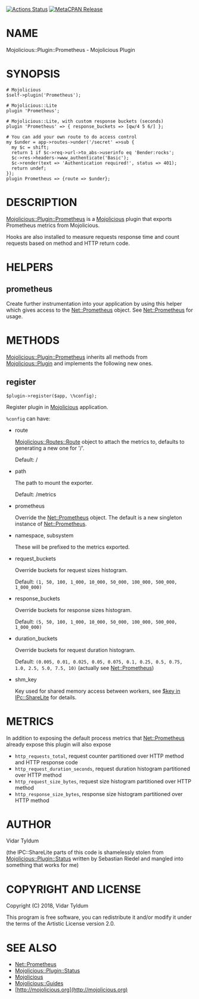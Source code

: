 [![Actions Status](https://github.com/tyldum/mojolicious-plugin-prometheus/actions/workflows/.github/workflows/linux.yml/badge.svg)](https://github.com/tyldum/mojolicious-plugin-prometheus/actions) [![MetaCPAN Release](https://badge.fury.io/pl/Mojolicious-Plugin-Prometheus.svg)](https://metacpan.org/release/Mojolicious-Plugin-Prometheus)
# NAME

Mojolicious::Plugin::Prometheus - Mojolicious Plugin

# SYNOPSIS

    # Mojolicious
    $self->plugin('Prometheus');

    # Mojolicious::Lite
    plugin 'Prometheus';

    # Mojolicious::Lite, with custom response buckets (seconds)
    plugin 'Prometheus' => { response_buckets => [qw/4 5 6/] };

    # You can add your own route to do access control
    my $under = app->routes->under('/secret' =>sub {
      my $c = shift;
      return 1 if $c->req->url->to_abs->userinfo eq 'Bender:rocks';
      $c->res->headers->www_authenticate('Basic');
      $c->render(text => 'Authentication required!', status => 401);
      return undef;
    });
    plugin Prometheus => {route => $under};

# DESCRIPTION

[Mojolicious::Plugin::Prometheus](https://metacpan.org/pod/Mojolicious%3A%3APlugin%3A%3APrometheus) is a [Mojolicious](https://metacpan.org/pod/Mojolicious) plugin that exports Prometheus metrics from Mojolicious.

Hooks are also installed to measure requests response time and count requests based on method and HTTP return code.

# HELPERS

## prometheus

Create further instrumentation into your application by using this helper which gives access to the [Net::Prometheus](https://metacpan.org/pod/Net%3A%3APrometheus) object.
See [Net::Prometheus](https://metacpan.org/pod/Net%3A%3APrometheus) for usage.

# METHODS

[Mojolicious::Plugin::Prometheus](https://metacpan.org/pod/Mojolicious%3A%3APlugin%3A%3APrometheus) inherits all methods from
[Mojolicious::Plugin](https://metacpan.org/pod/Mojolicious%3A%3APlugin) and implements the following new ones.

## register

    $plugin->register($app, \%config);

Register plugin in [Mojolicious](https://metacpan.org/pod/Mojolicious) application.

`%config` can have:

- route

    [Mojolicious::Routes::Route](https://metacpan.org/pod/Mojolicious%3A%3ARoutes%3A%3ARoute) object to attach the metrics to, defaults to generating a new one for '/'.

    Default: /

- path

    The path to mount the exporter.

    Default: /metrics

- prometheus

    Override the [Net::Prometheus](https://metacpan.org/pod/Net%3A%3APrometheus) object. The default is a new singleton instance of [Net::Prometheus](https://metacpan.org/pod/Net%3A%3APrometheus).

- namespace, subsystem

    These will be prefixed to the metrics exported.

- request\_buckets

    Override buckets for request sizes histogram.

    Default: `(1, 50, 100, 1_000, 10_000, 50_000, 100_000, 500_000, 1_000_000)`

- response\_buckets

    Override buckets for response sizes histogram.

    Default: `(5, 50, 100, 1_000, 10_000, 50_000, 100_000, 500_000, 1_000_000)`

- duration\_buckets

    Override buckets for request duration histogram.

    Default: `(0.005, 0.01, 0.025, 0.05, 0.075, 0.1, 0.25, 0.5, 0.75, 1.0, 2.5, 5.0, 7.5, 10)` (actually see [Net::Prometheus](https://metacpan.org/source/PEVANS/Net-Prometheus-0.05/lib/Net/Prometheus/Histogram.pm#L19))

- shm\_key

    Key used for shared memory access between workers, see [$key in IPc::ShareLite](https://metacpan.org/pod/IPC::ShareLite) for details.

# METRICS

In addition to exposing the default process metrics that [Net::Prometheus](https://metacpan.org/pod/Net%3A%3APrometheus) already expose
this plugin will also expose

- `http_requests_total`, request counter partitioned over HTTP method and HTTP response code
- `http_request_duration_seconds`, request duration histogram partitioned over HTTP method
- `http_request_size_bytes`, request size histogram partitioned over HTTP method
- `http_response_size_bytes`, response size histogram partitioned over HTTP method

# AUTHOR

Vidar Tyldum

(the IPC::ShareLite parts of this code is shamelessly stolen from [Mojolicious::Plugin::Status](https://metacpan.org/pod/Mojolicious%3A%3APlugin%3A%3AStatus) written by Sebastian Riedel and mangled into something that works for me)

# COPYRIGHT AND LICENSE

Copyright (C) 2018, Vidar Tyldum

This program is free software, you can redistribute it and/or modify it under
the terms of the Artistic License version 2.0.

# SEE ALSO

- [Net::Prometheus](https://metacpan.org/pod/Net%3A%3APrometheus)
- [Mojolicious::Plugin::Status](https://metacpan.org/pod/Mojolicious%3A%3APlugin%3A%3AStatus)
- [Mojolicious](https://metacpan.org/pod/Mojolicious)
- [Mojolicious::Guides](https://metacpan.org/pod/Mojolicious%3A%3AGuides)
- [http://mojolicious.org](http://mojolicious.org)
